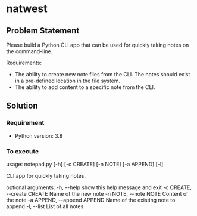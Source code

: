 # natwest

## Problem Statement
Please build a Python CLI app that can be used for quickly taking notes on the command-line.
 
Requirements:
- The ability to create new note files from the CLI. The notes should exist in a pre-defined location in the file system.
- The ability to add content to a specific note from the CLI.


## Solution

### Requirement
- Python version: 3.8

### To execute

usage: notepad.py [-h] [-c CREATE] [-n NOTE] [-a APPEND] [-l]

CLI app for quickly taking notes.

optional arguments:
    -h, --help            show this help message and exit 
    -c CREATE, --create CREATE Name of the new note 
    -n NOTE, --note NOTE  Content of the note 
    -a APPEND, --append APPEND Name of the existing note to append 
    -l, --list  List of all notes
